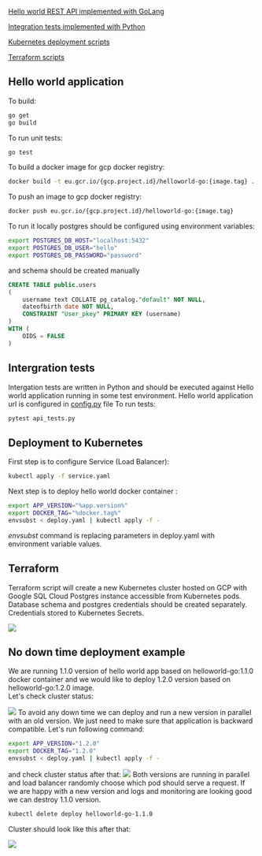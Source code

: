 

[Hello world REST API implemented with GoLang](/app)

[Integration tests implemented with Python](/tests)

[Kubernetes deployment scripts](/k8s)

[Terraform scripts](/terraform)

## Hello world application
To build:
```bash
go get
go build
```
To run unit tests:
```bash
go test
```
To build a docker image for gcp docker registry:
```bash
docker build -t eu.gcr.io/{gcp.project.id}/helloworld-go:{image.tag} .
```
To push an image to gcp docker registry:
```bash
docker push eu.gcr.io/{gcp.project.id}/helloworld-go:{image.tag}
```
To run it locally postgres should be configured using environment variables:
```bash
export POSTGRES_DB_HOST="localhost:5432"
export POSTGRES_DB_USER="hello"
export POSTGRES_DB_PASSWORD="password"
```

and schema should be created manually

```sql
CREATE TABLE public.users
(
    username text COLLATE pg_catalog."default" NOT NULL,
    dateofbirth date NOT NULL,
    CONSTRAINT "User_pkey" PRIMARY KEY (username)
)
WITH (
    OIDS = FALSE
)
```

## Intergration tests
Intergation tests are written in Python and should be executed against Hello world application running in some test environment.
Hello world application url is configured in [config.py](/tests/config.py) file
To run tests:
```bash
pytest api_tests.py
```
## Deployment to Kubernetes
First step is to configure Service (Load Balancer):
```bash
kubectl apply -f service.yaml
```
Next step is to deploy hello world docker container :
```bash
export APP_VERSION="%app.version%"
export DOCKER_TAG="%docker.tag%"
envsubst < deploy.yaml | kubectl apply -f -
```
*envsubst* command is replacing parameters in deploy.yaml with environment variable values.

## Terraform
Terraform script will create a new Kubernetes cluster hosted on GCP with Google SQL Cloud Postgres instance accessible from Kubernetes pods. Database schema and postgres credentials should be created separately. Credentials stored to Kubernetes Secrets.

![](https://lh3.googleusercontent.com/MHdhLdUw5FZvNtRTcVxRdgM8-Paw6PPsauEpGKuvnMyUgeNb_3RUbS2InmgQaayOnmXe-jd1Ip09Suvp0sHoHsCDY58XRl202ENiVMOSrsuGDchxbt2uc7rJGCidFpj5RytP-wbz)


## No down time deployment example
We are running 1.1.0 version of hello world app based on helloworld-go:1.1.0 docker container and we would like to deploy 1.2.0 version based on helloworld-go:1.2.0 image.  
Let's check cluster status:

![](https://lh5.googleusercontent.com/Dkj_LONt0RUkStnG3Gg0nG_5EkV_9GtYf8EwUhKa7xKgyQUEduJNb6V4Vrx6dgKaZWEaCkOPzDP6zKVsn42PUqZyhJskfln67mDHIuSrDU2Nkl4_tlPLDoLrd8YKLKMT-R5XJfvZ)
To avoid any down time we can deploy and run a new version in parallel with an old version. We just need to make sure that application is backward compatible.
Let's run following command:
 ```bash
export APP_VERSION="1.2.0"
export DOCKER_TAG="1.2.0"
envsubst < deploy.yaml | kubectl apply -f -
```
and check cluster status after that:
![](https://lh4.googleusercontent.com/61wBaz2BoUVAx0naaT5tRUMgrSywYx_dEgiLgCZ9e0JRquwNHArUy1-b04TJymXcDuFV96HEhiP6a1e3BOH-N1lVTPtZLMaU7QWoeKa0vgxcpay9E77U3Fzb1GYs5NPHs-oDF-A5)
Both versions are running in parallel and load balancer randomly choose which pod should serve a request. If we are happy with a new version and logs and monitoring are looking good we can destroy 1.1.0 version. 
```bash
kubectl delete deploy helloworld-go-1.1.0
```
Cluster should look like this after that:

![](https://lh6.googleusercontent.com/Ea3nUI2_zwYdtbGgdIy-1TSn-C4dbpk6prXx4KKcfKoR8fR9N4cuHHOEko2Qhh76C5rBr6XwO3sbI5rikuxERbKNT0IDkWS07ttd1vaZqEuNm8BsaXB_TAD5t8_uVxGpsQ4dHQcM)

